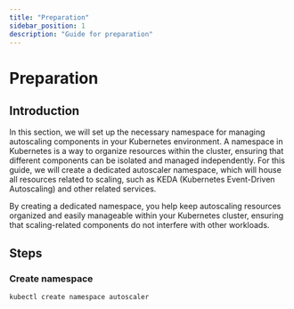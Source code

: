 ```yaml
---
title: "Preparation"
sidebar_position: 1
description: "Guide for preparation"
---
```

# Preparation
## Introduction
In this section, we will set up the necessary namespace for managing autoscaling components in your Kubernetes environment. A namespace in Kubernetes is a way to organize resources within the cluster, ensuring that different components can be isolated and managed independently. For this guide, we will create a dedicated autoscaler namespace, which will house all resources related to scaling, such as KEDA (Kubernetes Event-Driven Autoscaling) and other related services.

By creating a dedicated namespace, you help keep autoscaling resources organized and easily manageable within your Kubernetes cluster, ensuring that scaling-related components do not interfere with other workloads.
## Steps
### Create namespace
```bash
kubectl create namespace autoscaler
```